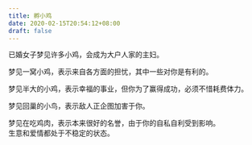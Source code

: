 ```yaml
---
title: 孵小鸡
date: 2020-02-15T20:54:12+08:00
draft: false
---
```


已婚女子梦见许多小鸡，会成为大户人家的主妇。<br>



梦见一窝小鸡，表示来自各方面的担忧，其中一些对你是有利的。<br>



梦见半大的小鸡，表示幸福的事业，但你为了赢得成功，必须不惜耗费体力。<br>



梦见回巢的小鸟，表示敌人正企图加害于你。<br>



梦见在吃鸡肉，表示本来很好的名誉，由于你的自私自利受到影响。<br>
生意和爱情都处于不稳定的状态。<br>
